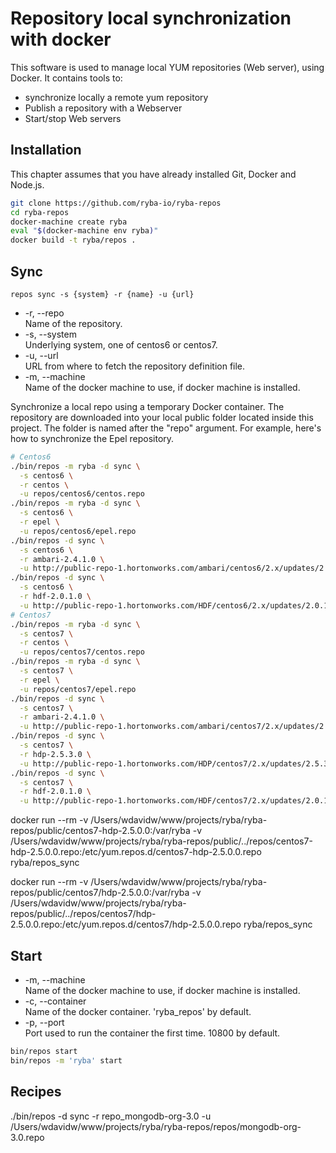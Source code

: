 
# Repository local synchronization with docker

This software is used to manage local YUM repositories (Web server), using
Docker. It contains tools to:   

*   synchronize locally a remote yum repository
*   Publish a repository with a Webserver
*   Start/stop Web servers

## Installation

This chapter assumes that you have already installed Git, Docker and Node.js.

```bash
git clone https://github.com/ryba-io/ryba-repos
cd ryba-repos
docker-machine create ryba
eval "$(docker-machine env ryba)"
docker build -t ryba/repos .
```

## Sync

`repos sync -s {system} -r {name} -u {url}`

*   -r, --repo   
    Name of the repository.   
*   -s, --system   
    Underlying system, one of centos6 or centos7.   
*   -u, --url   
    URL from where to fetch the repository definition file.   
*   -m, --machine   
    Name of the docker machine to use, if docker machine is installed.

Synchronize a local repo using a temporary Docker container. The repository are
downloaded into your local public folder located inside this project. The
folder is named after the "repo" argument. For example, here's how to
synchronize the Epel repository.

```bash
# Centos6
./bin/repos -m ryba -d sync \
  -s centos6 \
  -r centos \
  -u repos/centos6/centos.repo
./bin/repos -m ryba -d sync \
  -s centos6 \
  -r epel \
  -u repos/centos6/epel.repo
./bin/repos -d sync \
  -s centos6 \
  -r ambari-2.4.1.0 \
  -u http://public-repo-1.hortonworks.com/ambari/centos6/2.x/updates/2.4.1.0/ambari.repo
./bin/repos -d sync \
  -s centos6 \
  -r hdf-2.0.1.0 \
  -u http://public-repo-1.hortonworks.com/HDF/centos6/2.x/updates/2.0.1.0/hdf.repo
# Centos7
./bin/repos -m ryba -d sync \
  -s centos7 \
  -r centos \
  -u repos/centos7/centos.repo
./bin/repos -m ryba -d sync \
  -s centos7 \
  -r epel \
  -u repos/centos7/epel.repo
./bin/repos -d sync \
  -s centos7 \
  -r ambari-2.4.1.0 \
  -u http://public-repo-1.hortonworks.com/ambari/centos7/2.x/updates/2.4.1.0/ambari.repo
./bin/repos -d sync \
  -s centos7 \
  -r hdp-2.5.3.0 \
  -u http://public-repo-1.hortonworks.com/HDP/centos7/2.x/updates/2.5.3.0/hdp.repo
./bin/repos -d sync \
  -s centos7 \
  -r hdf-2.0.1.0 \
  -u http://public-repo-1.hortonworks.com/HDF/centos7/2.x/updates/2.0.1.0/hdf.repo
```
docker  run --rm -v /Users/wdavidw/www/projects/ryba/ryba-repos/public/centos7-hdp-2.5.0.0:/var/ryba -v /Users/wdavidw/www/projects/ryba/ryba-repos/public/../repos/centos7-hdp-2.5.0.0.repo:/etc/yum.repos.d/centos7-hdp-2.5.0.0.repo ryba/repos_sync

docker  run --rm -v /Users/wdavidw/www/projects/ryba/ryba-repos/public/centos7/hdp-2.5.0.0:/var/ryba -v /Users/wdavidw/www/projects/ryba/ryba-repos/public/../repos/centos7/hdp-2.5.0.0.repo:/etc/yum.repos.d/centos7/hdp-2.5.0.0.repo ryba/repos_sync

## Start

*   -m, --machine   
    Name of the docker machine to use, if docker machine is installed.
*   -c, --container   
    Name of the docker container. 'ryba_repos' by default.
*   -p, --port   
    Port used to run the container the first time. 10800 by default.


```bash
bin/repos start
bin/repos -m 'ryba' start
```


## Recipes

./bin/repos -d sync -r repo_mongodb-org-3.0 -u /Users/wdavidw/www/projects/ryba/ryba-repos/repos/mongodb-org-3.0.repo
